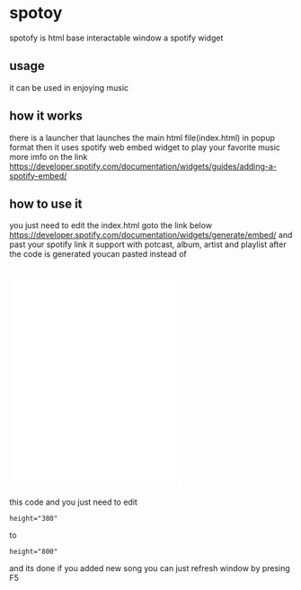 # spotoy
spotofy is html base interactable window a spotify widget

## usage
 it can be used in enjoying music 
 
 ## how it works
 there is a launcher that launches the main html file(index.html) in popup format
 then it uses spotify web embed widget to play your favorite music
 more imfo on the link https://developer.spotify.com/documentation/widgets/guides/adding-a-spotify-embed/
 
 ## how to use it
 you just need to edit the index.html
goto the link below
https://developer.spotify.com/documentation/widgets/generate/embed/
and past your spotify link
it support with potcast, album, artist and playlist
after the code is generated youcan pasted instead of
<pre><code>
 <iframe src="[LINK]" width="300" height="380" frameborder="0" allowtransparency="true" allow="encrypted-media"></iframe>
</code></pre>
this code and you just need to edit <pre><code>height="380"</code></pre> to <pre><code>height="800"</code></pre>
and its done 
if you added new song you can just refresh window by presing F5
